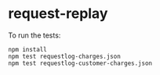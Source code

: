 # request-replay

To run the tests:

```
npm install
npm test requestlog-charges.json
npm test requestlog-customer-charges.json
```
